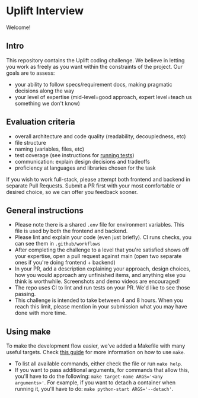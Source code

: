 # Uplift Interview

Welcome!

## Intro

This repository contains the Uplift coding challenge.
We believe in letting you work as freely as you want within the constraints of the project. Our goals are to assess:

- your ability to follow specs/requirement docs, making pragmatic decisions along the way
- your level of expertise (mid-level=good approach, expert level=teach us something we don't know)

## Evaluation criteria

- overall architecture and code quality (readability, decoupledness, etc)
- file structure
- naming (variables, files, etc)
- test coverage (see instructions for [running tests](#running-tests))
- communication: explain design decisions and tradeoffs
- proficiency at languages and libraries chosen for the task

If you wish to work full-stack, please attempt both frontend and backend in separate Pull Requests. Submit a PR first with your most comfortable or desired choice, so we can offer you feedback sooner.

## General instructions

- Please note there is a shared `.env` file for environment variables. This file is used by both the
  frontend and backend.
- Please lint and explain your code (even just briefly). CI runs checks, you can see them in `.github/workflows`
- After completing the challenge to a level that you're satisfied shows off your expertise,
  open a pull request against main (open two separate ones if you're doing frontend + backend)
- In your PR, add a description explaining your approach, design choices, how you would approach any unfinished items, and anything else you think is worthwhile. Screenshots and demo videos are encouraged!
- The repo uses CI to lint and run tests on your PR. We'd like to see those passing.
- This challenge is intended to take between 4 and 8 hours. When you reach this limit, please mention in your submission what you may have done with more time.

## Using make

To make the development flow easier, we've added a Makefile with many useful targets. Check [this guide](https://makefiletutorial.com/) for more information on how to use `make`.

- To list all available commands, either check the file or run `make help`.
- If you want to pass additional arguments, for commands that allow this, you'll have to do the following: `make target-name ARGS='<any arguments>'`. For example, if you want to detach a container when running it, you'll have to do: `make python-start ARGS='--detach'`.
